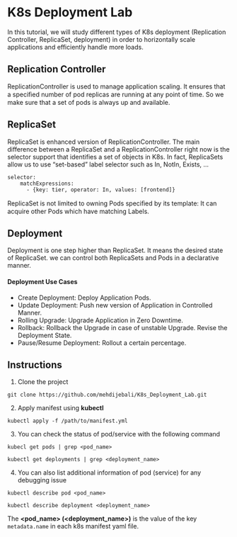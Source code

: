 # K8s Deployment Lab
In this tutorial, we will study different types of K8s deployment (Replication Controller, ReplicaSet, deployment) in order to horizontally scale applications and efficiently handle more loads.
## Replication Controller
ReplicationController is used to manage application scaling. It ensures that a speciﬁed number of pod replicas are running at any point of time. So we make sure that a set of pods is always up and available.
## ReplicaSet
ReplicaSet is enhanced version of ReplicationController. The main difference between a ReplicaSet and a ReplicationController right now is the selector support that identifies a set of objects in K8s. In fact, ReplicaSets allow us to use “set-based” label selector such as In, NotIn, Exists, ... 
```
selector:
    matchExpressions:
      - {key: tier, operator: In, values: [frontend]}
```
ReplicaSet is not limited to owning Pods speciﬁed by its template: It can acquire other Pods which have matching Labels.
## Deployment
Deployment is one step higher than ReplicaSet. It means the desired state of ReplicaSet. we can control both ReplicaSets and Pods in a declarative manner.
#### Deployment Use Cases
- Create Deployment: Deploy Application Pods.
- Update Deployment: Push new version of Application in Controlled Manner.
- Rolling Upgrade: Upgrade Application in Zero Downtime.
- Rollback: Rollback the Upgrade in case of unstable Upgrade. Revise the Deployment State.
- Pause/Resume Deployment: Rollout a certain percentage.
## Instructions
1. Clone the project 
```
git clone https://github.com/mehdijebali/K8s_Deployment_Lab.git
```
2. Apply manifest using **kubectl**
```
kubectl apply -f /path/to/manifest.yml
```
3. You can check the status of pod/service with the following command
```
kubecl get pods | grep <pod_name>
```
```
kubectl get deployments | grep <deployment_name>
```
4. You can also list additional information of pod (service) for any debugging issue
```
kubectl describe pod <pod_name>
```
```
kubectl describe deployment <deployment_name>
```
The **<pod_name> (<deployment_name>)** is the value of the key `metadata.name` in each k8s manifest yaml file.